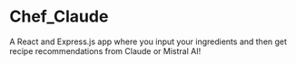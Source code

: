 # Chef_Claude
A React and Express.js app where you input your ingredients and then get recipe recommendations from Claude or Mistral AI!
